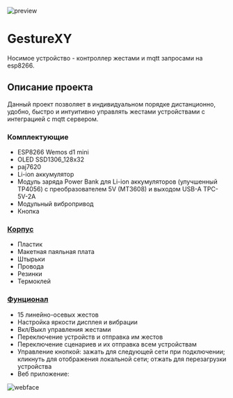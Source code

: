 ![preview](https://github.com/user-attachments/assets/b0beff92-4d65-4c91-98f8-278185b91c6d)

# GestureXY
Носимое устройство - контроллер жестами и mqtt запросами на esp8266.

## Описание проекта
Данный проект позволяет в индивидуальном порядке дистанционно, удобно, быстро и интуитивно управлять жестами устройствами с интеграцией с mqtt сервером.

### Комплектующие
* ESP8266 Wemos d1 mini
* OLED SSD1306_128x32
* paj7620
* Li-ion аккумулятор
* Модуль заряда Power Bank для Li-ion аккумуляторов (улучшенный TP4056) c преобразователем 5V (MT3608) и выходом USB-A TPC-5V-2A
* Модульный вибропривод
* Кнопка
### [Корпус](https://github.com/MagmaXY/GestureXY/tree/main/3d%20%20models)
* Пластик
* Макетная паяльная плата
* Штырьки
* Провода
* Резинки
* Термоклей
### [Фунционал](https://github.com/MagmaXY/GestureXY/tree/main/firmware)
* 15 линейно-осевых жестов
* Настройка яркости дисплея и вибрации
* Вкл/Выкл управления жестами
* Переключение устройств и отправка им жестов
* Переключение сценариев и их отправка всем устройствам
* Управление кнопкой: зажать для следующей сети при подключении; кликнуть для отображения локальной сети; отжать для перезагрузки устройства
* Веб приложение:

![webface](https://github.com/user-attachments/assets/f8ae2ce2-1946-45fa-9480-74e9c1cea22d)
